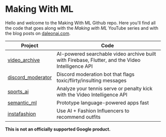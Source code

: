 # Making With ML

Hello and welcome to the Making With ML Github repo. Here you'll find
all the code that goes along with the _Making with ML_ YouTube series
and with the blog posts on [daleonai.com](https://daleonai.com/).

| Project | Code  |
|---|---|
| [video_archive](https://github.com/google/making_with_ml/tree/master/video_archive) | AI-powered searchable video archive built with Firebase, Flutter, and the Video Intelligence API |
| [discord_moderator](https://github.com/google/making_with_ml/tree/master/discord_moderator) | Discord moderation bot that flags toxic/flirty/insulting messages |
| [sports_ai](https://github.com/google/making_with_ml/tree/master/sports_ai) | Analyze your tennis serve or penalty kick with the Video Intelligence API |
| [semantic_ml](https://github.com/google/making_with_ml/tree/master/semantic_ml) | Prototype language-powered apps fast |
| [instafashion](https://github.com/google/making_with_ml/tree/master/instafashion) | Use AI + Fashion Influencers to recommend outfits |




**This is not an officially supported Google product.**
